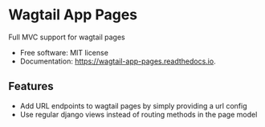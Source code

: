 Wagtail App Pages
=================

Full MVC support for wagtail pages


* Free software: MIT license
* Documentation: https://wagtail-app-pages.readthedocs.io.


Features
--------

* Add URL endpoints to wagtail pages by simply providing a url config
* Use regular django views instead of routing methods in the page model
